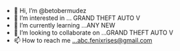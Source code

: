 - 👋 Hi, I’m @betobermudez
- 👀 I’m interested in ... GRAND THEFT AUTO V   
- 🌱 I’m currently learning ...ANY NEW  
- 💞️ I’m looking to collaborate on ...GRAND THEFT AUTO V
- 📫 How to reach me ...abc.fenixrises@gmail.com

<!---
betobermudez/betobermudez is a ✨ special ✨ repository because its `README.md` (this file) appears on your GitHub profile.
You can click the Preview link to take a look at your changes.
--->
